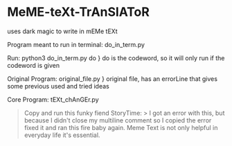 # MeME-teXt-TrAnSlAToR
uses dark magic to write in mEMe tEXt

Program meant to run in terminal: 
do_in_term.py	

Run: python3 do_in_term.py do
    } do is the codeword, so it will only run if the codeword is given

Original Program:
original_file.py
    } original file, has an errorLine that gives some previous used and tried ideas

Core Program:
tEXt_chAnGEr.py	
  > Copy and run this funky fiend
  StoryTime:
      > I got an error with this, but because I didn't close my multiline comment so I copied the error fixed it
        and ran this fire baby again. Meme Text is not only helpful in everyday life it's essential.
